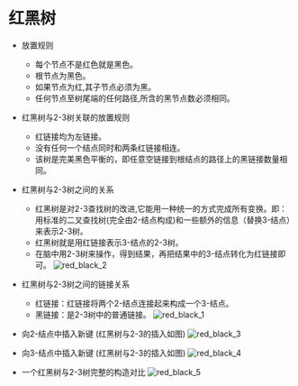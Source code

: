 # 红黑树

  * 放置规则
    - 每个节点不是红色就是黑色。
    - 根节点为黑色。
    - 如果节点为红,其子节点必须为黑。
    - 任何节点至树尾端的任何路径,所含的黑节点数必须相同。
    
   * 红黑树与2-3树关联的放置规则
     - 红链接均为左链接。
     - 没有任何一个结点同时和两条红链接相连。
     - 该树是完美黑色平衡的，即任意空链接到根结点的路径上的黑链接数量相同。
   
   * 红黑树与2-3树之间的关系
     - 红黑树是对2-3查找树的改进,它能用一种统一的方式完成所有变换。即：用标准的二叉查找树(完全由2-结点构成)和一些额外的信息（替换3-结点）来表示2-3树。
     - 红黑树就是用红链接表示3-结点的2-3树。
     - 在脑中用2-3树来操作，得到结果，再把结果中的3-结点转化为红链接即可。
     ![red_black_2](https://github.com/KleinParadise/CppSTLStudyRecord/blob/master/image/red_black_2.png)
    
   
   
   * 红黑树与2-3树之间的链接关系
     - 红链接：红链接将两个2-结点连接起来构成一个3-结点。
     - 黑链接：是2-3树中的普通链接。
     ![red_black_1](https://github.com/KleinParadise/CppSTLStudyRecord/blob/master/image/red_black_1.png)
     
     
   
   
   
   * 向2-结点中插入新键 (红黑树与2-3的插入如图)
     ![red_black_3](https://github.com/KleinParadise/CppSTLStudyRecord/blob/master/image/red_black_3.png)
     
     
   * 向3-结点中插入新键 (红黑树与2-3的插入如图)
   ![red_black_4](https://github.com/KleinParadise/CppSTLStudyRecord/blob/master/image/red_black_4.png)
   
   
   * 一个红黑树与2-3树完整的构造对比
   ![red_black_5](https://github.com/KleinParadise/CppSTLStudyRecord/blob/master/image/red_black_5.png)
